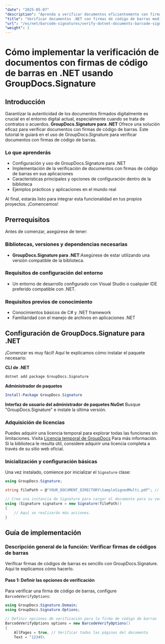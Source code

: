 ```yaml
---
"date": "2025-05-07"
"description": "Aprenda a verificar documentos eficientemente con firmas de código de barras usando GroupDocs.Signature para .NET. Esta guía abarca la configuración, la implementación y las aplicaciones prácticas."
"title": "Verificar documentos .NET con firmas de código de barras mediante GroupDocs.Signature"
"url": "/es/net/barcode-signatures/verify-dotnet-documents-barcode-signatures-groupdocs/"
"weight": 1
---
```


# Cómo implementar la verificación de documentos con firmas de código de barras en .NET usando GroupDocs.Signature

## Introducción

Garantizar la autenticidad de los documentos firmados digitalmente es crucial en el entorno digital actual, especialmente cuando se trata de contratos o acuerdos. **GroupDocs.Signature para .NET** Ofrece una solución eficaz para verificar documentos con firmas de código de barras. Este tutorial le guiará en el uso de GroupDocs.Signature para verificar documentos con firmas de código de barras.

### Lo que aprenderás
- Configuración y uso de GroupDocs.Signature para .NET
- Implementación de la verificación de documentos con firmas de código de barras en sus aplicaciones
- Características principales y opciones de configuración dentro de la biblioteca
- Ejemplos prácticos y aplicaciones en el mundo real

Al final, estarás listo para integrar esta funcionalidad en tus propios proyectos. ¡Comencemos!

## Prerrequisitos
Antes de comenzar, asegúrese de tener:

### Bibliotecas, versiones y dependencias necesarias
- **GroupDocs.Signature para .NET**:Asegúrese de estar utilizando una versión compatible de la biblioteca.
  
### Requisitos de configuración del entorno
- Un entorno de desarrollo configurado con Visual Studio o cualquier IDE preferido compatible con .NET.
### Requisitos previos de conocimiento
- Conocimientos básicos de C# y .NET framework
- Familiaridad con el manejo de archivos en aplicaciones .NET

## Configuración de GroupDocs.Signature para .NET
¡Comenzar es muy fácil! Aquí te explicamos cómo instalar el paquete necesario:

**CLI de .NET**
```bash
dotnet add package GroupDocs.Signature
```
**Administrador de paquetes**
```powershell
Install-Package GroupDocs.Signature
```
**Interfaz de usuario del administrador de paquetes NuGet**
Busque "GroupDocs.Signature" e instale la última versión.

### Adquisición de licencias
Puedes adquirir una licencia temporal para explorar todas las funciones sin limitaciones. Visita [Licencia temporal de GroupDocs](https://purchase.groupdocs.com/temporary-license/) Para más información. Si la biblioteca le resulta útil, considere adquirir una licencia completa a través de su sitio web oficial.

### Inicialización y configuración básicas
Una vez instalado, comience por inicializar el `Signature` clase:
```csharp
using GroupDocs.Signature;

string filePath = @"YOUR_DOCUMENT_DIRECTORY\SampleSignedMulti.pdf"; // Reemplace con su ruta de archivo actual

// Cree una instancia de Signature para cargar el documento para su verificación
using (Signature signature = new Signature(filePath))
{
    // Aquí se realizarán más acciones.
}
```
## Guía de implementación
### Descripción general de la función: Verificar firmas de códigos de barras
Verificar firmas de códigos de barras es sencillo con GroupDocs.Signature. Aquí te explicamos cómo hacerlo.

#### Paso 1: Definir las opciones de verificación
Para verificar una firma de código de barras, configure `BarcodeVerifyOptions`:
```csharp
using GroupDocs.Signature.Domain;
using GroupDocs.Signature.Options;

// Definir opciones de verificación para la firma de código de barras
BarcodeVerifyOptions options = new BarcodeVerifyOptions()
{
    AllPages = true, // Verificar todas las páginas del documento
    Text = "12345\
